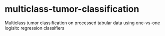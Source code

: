 # multiclass-tumor-classification
Multiclass tumor classification on processed tabular data using one-vs-one logisitc regression classifiers
